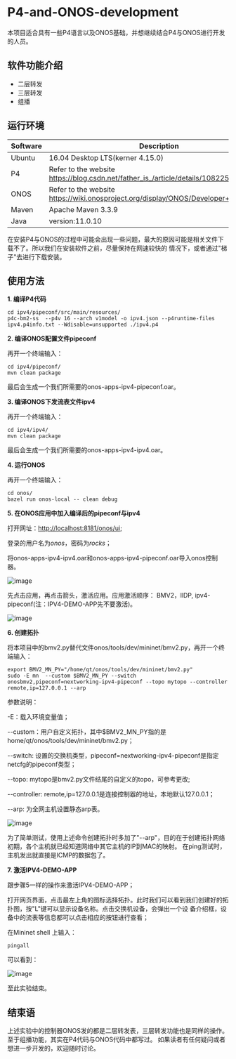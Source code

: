 # P4-and-ONOS-development

本项目适合具有一些P4语言以及ONOS基础，并想继续结合P4与ONOS进行开发的人员。

## 软件功能介绍

- 二层转发
- 三层转发
- 组播

## 运行环境

| Software            | Description                                                                          |
|---------------------|------------------------------------------------------------------------------------- |
| Ubuntu              | 16.04 Desktop LTS(kerner 4.15.0)                                                     |
| P4                  | Refer to the website https://blog.csdn.net/father_is_/article/details/108225712      |
| ONOS                | Refer to the website https://wiki.onosproject.org/display/ONOS/Developer+Quick+Start |
| Maven               | Apache Maven 3.3.9                                                                   |
| Java                | version:11.0.10                                                                      |

在安装P4与ONOS的过程中可能会出现一些问题，最大的原因可能是相关文件下载不了。所以我们在安装软件之前，尽量保持在网速较快的
情况下，或者通过"梯子"去进行下载安装。

## 使用方法

**1. 编译P4代码**
  
    cd ipv4/pipeconf/src/main/resources/
    p4c-bm2-ss  --p4v 16 --arch v1model -o ipv4.json --p4runtime-files ipv4.p4info.txt --Wdisable=unsupported ./ipv4.p4
  
**2. 编译ONOS配置文件pipeconf**

再开一个终端输入：

    cd ipv4/pipeconf/
    mvn clean package
  
最后会生成一个我们所需要的onos-apps-ipv4-pipeconf.oar。
  
**3. 编译ONOS下发流表文件ipv4**

再开一个终端输入：

    cd ipv4/ipv4/
    mvn clean package  

最后会生成一个我们所需要的onos-apps-ipv4-ipv4.oar。

**4. 运行ONOS**

再开一个终端输入：

    cd onos/
    bazel run onos-local -- clean debug  

**5. 在ONOS应用中加入编译后的pipeconf与ipv4**

打开网址：<http://localhost:8181/onos/ui>;

登录的用户名为*onos*，密码为*rocks*；

将onos-apps-ipv4-ipv4.oar和onos-apps-ipv4-pipeconf.oar导入onos控制器。

![image](https://user-images.githubusercontent.com/67526535/140602787-1d414fa6-293c-4b58-8f49-96ff10f07ae5.png)

先点击应用，再点击箭头，激活应用。应用激活顺序：
BMV2，llDP, ipv4-pipeconf(注：IPV4-DEMO-APP先不要激活)。

![image](https://user-images.githubusercontent.com/67526535/140602853-c73ce19c-ac79-4325-98be-bcf2ac2cc590.png)
  
**6. 创建拓扑**

将本项目中的bmv2.py替代文件onos/tools/dev/mininet/bmv2.py，再开一个终端输入：

    export BMV2_MN_PY="/home/qt/onos/tools/dev/mininet/bmv2.py"
    sudo -E mn  --custom $BMV2_MN_PY --switch onosbmv2,pipeconf=nextworking-ipv4-pipeconf --topo mytopo --controller remote,ip=127.0.0.1 --arp
  
参数说明：

-E：载入环境变量值；

--custom：用户自定义拓扑，其中$BMV2_MN_PY指的是home/qt/onos/tools/dev/mininet/bmv2.py；

--switch: 设置的交换机类型，pipeconf=nextworking-ipv4-pipeconf是指定netcfg的pipeconf类型；

--topo: mytopo是bmv2.py文件结尾的自定义的topo，可参考更改;

--controller: remote,ip=127.0.0.1是连接控制器的地址，本地默认127.0.0.1；

--arp: 为全网主机设置静态arp表。

![image](https://user-images.githubusercontent.com/67526535/140603043-3fc079b1-4ef7-4cb3-82f4-db17596d3a72.png)

为了简单测试，使用上述命令创建拓扑时多加了"--arp"，目的在于创建拓扑网络初期，各个主机就已经知道网络中其它主机的IP到MAC的映射。
在ping测试时，主机发出就直接是ICMP的数据包了。

**7. 激活IPV4-DEMO-APP**

跟步骤5一样的操作来激活IPV4-DEMO-APP；

打开网页界面，点击最左上角的图标选择拓扑。此时我们可以看到我们创建好的拓扑图，按"L"键可以显示设备名称。点击交换机设备，会弹出一个设
备介绍框，设备中的流表等信息都可以点击相应的按钮进行查看；

在Mininet shell 上输入：

    pingall
  
可以看到：

![image](https://user-images.githubusercontent.com/67526535/140603321-3b408990-60f8-4dc1-ae75-4acddc276997.png)

至此实验结束。

## 结束语

  上述实验中的控制器ONOS发的都是二层转发表，三层转发功能也是同样的操作。至于组播功能，其实在P4代码与ONOS代码中都写过。
如果读者有任何疑问或者想进一步开发的，欢迎随时讨论。
